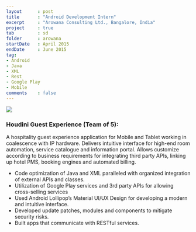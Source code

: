 ```yaml
---
layout      : post
title       : "Android Development Intern"
excerpt     : "Arowana Consulting Ltd., Bangalore, India"
project     : true
tab 		: sd
folder      : arowana
startDate   : April 2015
endDate     : June 2015
tag:
- Android
- Java
- XML
- Rest
- Google Play
- Mobile
comments    : false
---
```


<img src = "{{ site.url }}/assets/img/projects/arowana/icon.jpg">

### Houdini Guest Experience (Team of 5):	
A hospitality guest experience application for Mobile and Tablet working in coalescence with IP hardware. Delivers intuitive interface for high-end room automation, service catalogue and information portal. Allows customize according to business requirements for integrating third party APIs, linking up hotel PMS, booking engines and automated billing.
* Code optimization of Java and XML paralleled with organized integration of external APIs and classes.
* Utilization of Google Play services and 3rd party APIs for allowing cross-selling services
* Used Android Lollipop’s Material UI/UX Design for developing a modern and intuitive interface.
* Developed update patches, modules and components to mitigate security risks.
* Built apps that communicate with RESTful services.